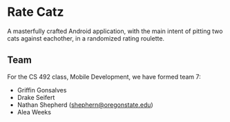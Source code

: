 # Rate Catz

A masterfully crafted Android application, with the main intent of pitting two cats against eachother, in a randomized rating roulette.

 
## Team

For the CS 492 class, Mobile Development, we have formed team 7:

* Griffin Gonsalves
* Drake Seifert
* Nathan Shepherd (shephern@oregonstate.edu)
* Alea Weeks
